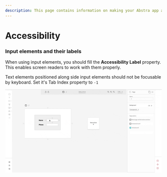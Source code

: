 ```yaml
---
description: This page contains information on making your Abstra app accessible.
---
```


# Accessibility

### Input elements and their labels

When using input elements, you should fill the **Accessibility Label** property. This enables screen readers to work with them properly.

Text elements positioned along side input elements should not be focusable by keyboard. Set it's Tab Index property to `-1`

![](<.gitbook/assets/Screen Recording 2022-01-07 at 18.00.17 (1).gif>)
